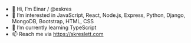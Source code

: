 - 👋 Hi, I’m Einar / @eskres
- 👀 I’m interested in JavaScript, React, Node.js, Express, Python, Django, MongoDB, Bootstrap, HTML, CSS
- 🌱 I’m currently learning TypeScript
- 📫 Reach me via https://skreslett.com

<!---
eskres/eskres is a ✨ special ✨ repository because its `README.md` (this file) appears on your GitHub profile.
You can click the Preview link to take a look at your changes.
--->
